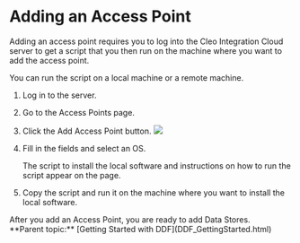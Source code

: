 # Adding an Access Point

<div class="body taskbody">

Adding an access point requires you to log into the Cleo Integration Cloud server to get a script that you then run on the machine where you want to add the access point.

<div class="section context">

You can run the script on a local machine or a remote machine.

</div>

1.  <span class="ph cmd">Log in to the server.</span>
2.  <span class="ph cmd">Go to the <span class="keyword wintitle">Access Points</span> page.</span>
3.  <span class="ph cmd">Click the <span class="ph uicontrol">Add Access Point</span> button. ![](../Images/AddAccessPointBtn.png)</span>
4.  <span class="ph cmd">Fill in the fields and select an OS.</span>

    <div class="itemgroup info">The script to install the local software and instructions on how to run the script appear on the page.</div>

5.  <span class="ph cmd">Copy the script and run it on the machine where you want to install the local software.</span>

<div class="section postreq">After you add an <span class="ph uicontrol">Access Point</span>, you are ready to add <span class="ph uicontrol">Data Stores</span>.</div>

</div>

<div class="related-links">

<div class="familylinks">

<div class="parentlink">**Parent topic:** [Getting Started with DDF](DDF_GettingStarted.html)</div>

</div>

</div>
